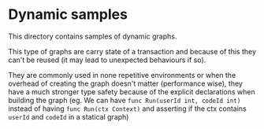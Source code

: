 # Dynamic samples

This directory contains samples of dynamic graphs.

This type of graphs are carry state of a transaction and because of this they can't be reused (it may lead to unexpected behaviours if so).

They are commonly used in none repetitive environments or when the overhead of creating the graph doesn't matter (performance wise), they have a much stronger type safety because of the explicit declarations when building the graph (eg. We can have `func Run(userId int, codeId int)` instead of having `func Run(ctx Context)` and asserting if the ctx contains `userId` and `codeId` in a statical graph) 